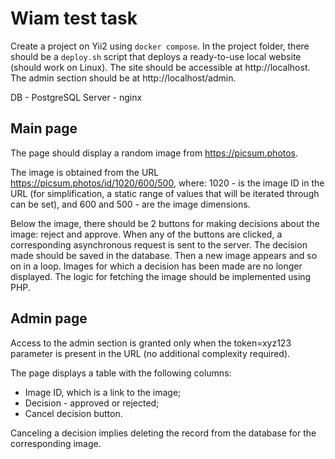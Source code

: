 # Wiam test task

Create a project on Yii2 using `docker compose`.
In the project folder, there should be a `deploy.sh` script that deploys a ready-to-use local website (should work on Linux). The site should be accessible at http://localhost. The admin section should be at http://localhost/admin.

DB - PostgreSQL
Server - nginx

## Main page

The page should display a random image from https://picsum.photos.

The image is obtained from the URL https://picsum.photos/id/1020/600/500, where: 1020 - is the image ID in the URL (for simplification, a static range of values ​​that will be iterated through can be set), and 600 and 500 - are the image dimensions.

Below the image, there should be 2 buttons for making decisions about the image: reject and approve. When any of the buttons are clicked, a corresponding asynchronous request is sent to the server. The decision made should be saved in the database. Then a new image appears and so on in a loop. Images for which a decision has been made are no longer displayed. The logic for fetching the image should be implemented using PHP.

## Admin page

Access to the admin section is granted only when the token=xyz123 parameter is present in the URL (no additional complexity required).

The page displays a table with the following columns:
- Image ID, which is a link to the image;
- Decision - approved or rejected;
- Cancel decision button.

Canceling a decision implies deleting the record from the database for the corresponding image.
